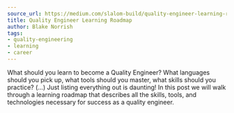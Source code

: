 ```yaml
---
source_url: https://medium.com/slalom-build/quality-engineer-learning-roadmap-fddfcb77409e
title: Quality Engineer Learning Roadmap
author: Blake Norrish
tags:
- quality-engineering
- learning
- career
---
```


What should you learn to become a Quality Engineer? What languages should you pick up, what tools should you master, what skills should you practice? (...) Just listing everything out is daunting! In this post we will walk through a learning roadmap that describes all the skills, tools, and technologies necessary for success as a quality engineer.
